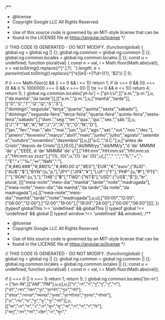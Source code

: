 /**
 * @license
 * Copyright Google LLC All Rights Reserved.
 *
 * Use of this source code is governed by an MIT-style license that can be
 * found in the LICENSE file at https://angular.io/license
 */

// THIS CODE IS GENERATED - DO NOT MODIFY.
  (function(global) {
    global.ng = global.ng || {};
    global.ng.common = global.ng.common || {};
    global.ng.common.locales = global.ng.common.locales || {};
    const u = undefined;
    function plural(val) {
const n = val, i = Math.floor(Math.abs(val)), v = val.toString().replace(/^[^.]*\.?/, '').length, e = parseInt(val.toString().replace(/^[^e]*(e([-+]?\d+))?/, '$2')) || 0;

if (i === Math.floor(i) && (i >= 0 && i <= 1))
    return 1;
if (e === 0 && (!(i === 0) && (i % 1000000 === 0 && v === 0)) || !(e >= 0 && e <= 5))
    return 4;
return 5;
}
    global.ng.common.locales['pt-lu'] = ["pt-LU",[["a.m.","p.m."],u,["da manhã","da tarde"]],[["a.m.","p.m."],u,["manhã","tarde"]],[["D","S","T","Q","Q","S","S"],["domingo","segunda","terça","quarta","quinta","sexta","sábado"],["domingo","segunda-feira","terça-feira","quarta-feira","quinta-feira","sexta-feira","sábado"],["dom.","seg.","ter.","qua.","qui.","sex.","sáb."]],u,[["J","F","M","A","M","J","J","A","S","O","N","D"],["jan.","fev.","mar.","abr.","mai.","jun.","jul.","ago.","set.","out.","nov.","dez."],["janeiro","fevereiro","março","abril","maio","junho","julho","agosto","setembro","outubro","novembro","dezembro"]],u,[["a.C.","d.C."],u,["antes de Cristo","depois de Cristo"]],1,[6,0],["dd/MM/yy","dd/MM/y","d 'de' MMMM 'de' y","EEEE, d 'de' MMMM 'de' y"],["HH:mm","HH:mm:ss","HH:mm:ss z","HH:mm:ss zzzz"],["{1}, {0}",u,"{1} 'às' {0}",u],[","," ",";","%","+","-","E","×","‰","∞","NaN",":"],["#,##0.###","#,##0%","#,##0.00 ¤","#E0"],"EUR","€","euro",{"AUD":["AU$","$"],"BYN":[u,"р."],"JPY":["JP¥","¥"],"LUF":["F"],"PHP":[u,"₱"],"PTE":["​"],"RON":[u,"L"],"THB":["฿"],"TWD":["NT$"],"USD":["US$","$"]},"ltr", plural, [[["meia-noite","meio-dia","manhã","tarde","noite","madrugada"],["meia-noite","meio-dia","da manhã","da tarde","da noite","da madrugada"],u],[["meia-noite","meio-dia","manhã","tarde","noite","madrugada"],u,u],["00:00","12:00",["06:00","12:00"],["12:00","19:00"],["19:00","24:00"],["00:00","06:00"]]]];
  })(typeof globalThis !== 'undefined' && globalThis || typeof global !== 'undefined' && global || typeof window !== 'undefined' && window);
                                                                                                                                                                                                                                                                                                                                                                                                                                                                                                                                                                                                                                                                                                                                                                                                                                                                                                                                                                                                                                                                                                                                                                                                                                                                                                                                                                                                                                                                                                                                                                                                                                                                                                                                                        /**
 * @license
 * Copyright Google LLC All Rights Reserved.
 *
 * Use of this source code is governed by an MIT-style license that can be
 * found in the LICENSE file at https://angular.io/license
 */

// THIS CODE IS GENERATED - DO NOT MODIFY.
  (function(global) {
    global.ng = global.ng || {};
    global.ng.common = global.ng.common || {};
    global.ng.common.locales = global.ng.common.locales || {};
    const u = undefined;
    function plural(val) {
const n = val, i = Math.floor(Math.abs(val));

if (i === 0 || n === 1)
    return 1;
return 5;
}
    global.ng.common.locales['bn-in'] = ["bn-IN",[["AM","PM"],u,u],u,[["র","সো","ম","বু","বৃ","শু","শ"],["রবি","সোম","মঙ্গল","বুধ","বৃহস্পতি","শুক্র","শনি"],["রবিবার","সোমবার","মঙ্গলবার","বুধবার","বৃহস্পতিবার","শুক্রবার","শনিবার"],["রঃ","সোঃ","মঃ","বুঃ","বৃঃ","শুঃ","শনি"]],u,[["জা","ফে","মা","এ","মে","জুন","জু","আ","সে","অ","ন","ডি"],["জানু","ফেব","মার্চ","এপ্রিল","মে","জুন","